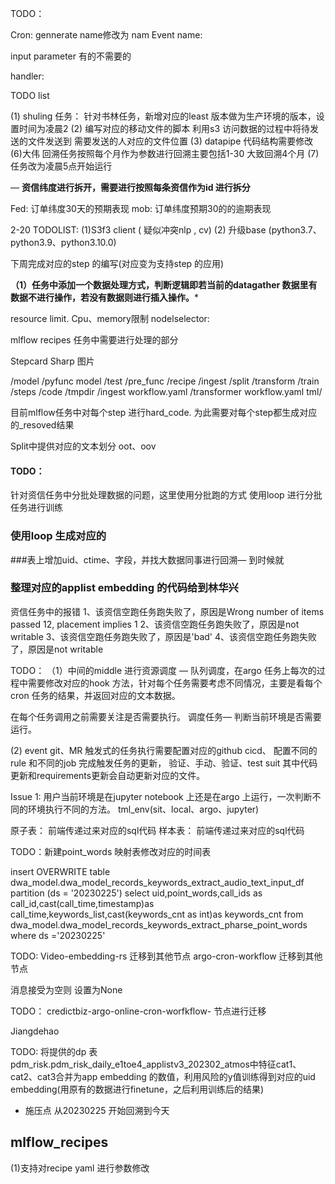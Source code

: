 TODO：


Cron:  gennerate name修改为 nam
Event name:  

input parameter 有的不需要的


handler: 



TODO list

(1) shuling 任务：
针对书林任务，新增对应的least 版本做为生产环境的版本，设置时间为凌晨2
(2) 编写对应的移动文件的脚本  利用s3 访问数据的过程中将待发送的文件发送到 需要发送的人对应的文件位置
(3) datapipe 代码结构需要修改
(6)大伟 回溯任务按照每个月作为参数进行回溯主要包括1-30 大致回溯4个月 
(7) 任务改为凌晨5点开始运行

— 
**资信纬度进行拆开，需要进行按照每条资信作为id 进行拆分**



Fed: 订单纬度30天的预期表现
mob: 订单纬度预期30的的逾期表现




2-20
TODOLIST:
(1)S3f3 client ( 疑似冲突nlp , cv)
(2) 升级base (python3.7、python3.9、python3.10.0)







下周完成对应的step 的编写(对应变为支持step 的应用)



****（1）任务中添加一个数据处理方式，判断逻辑即若当前的datagather 数据里有数据不进行操作，若没有数据则进行插入操作。*****


resource  limit.  Cpu、memory限制
nodelselector:   





mlflow recipes 任务中需要进行处理的部分

Stepcard
 Sharp  图片

/model
/pyfunc model
/test
/pre_func
/recipe
	/ingest
	/split
	/transform
	/train
	/steps
	/code
/tmpdir
	/ingest  workflow.yaml
	/transformer workflow.yaml   tml/





目前mlflow任务中对每个step 进行hard_code.  为此需要对每个step都生成对应的_resoved结果


Split中提供对应的文本划分 oot、oov




#### TODO： 

针对资信任务中分批处理数据的问题，这里使用分批跑的方式
使用loop 进行分批任务进行训练



### 使用loop 生成对应的






###表上增加uid、ctime、字段，并找大数据同事进行回溯—   到时候就


### 整理对应的applist embedding 的代码给到林华兴




资信任务中的报错
1、该资信空跑任务跑失败了，原因是Wrong number of items passed 12, placement implies 1
2、该资信空跑任务跑失败了，原因是not writable
3、该资信空跑任务跑失败了，原因是'bad'
4、该资信空跑任务跑失败了，原因是not writable


TODO：
（1）中间的middle 进行资源调度 — 队列调度，在argo 任务上每次的过程中需要修改对应的hook 方法，针对每个任务需要考虑不同情况，主要是看每个cron 任务的结果，并返回对应的文本数据。

在每个任务调用之前需要关注是否需要执行。 调度任务— 判断当前环境是否需要运行。


(2) event git、MR 
触发式的任务执行需要配置对应的github cicd、 配置不同的rule 和不同的job 完成触发任务的更新， 验证、手动、验证、test suit
其中代码更新和requirements更新会自动更新对应的文件。



Issue 1: 用户当前环境是在jupyter notebook 上还是在argo 上运行，一次判断不同的环境执行不同的方法。 tml_env(sit、local、argo、jupyter)



原子表： 前端传递过来对应的sql代码
样本表： 前端传递过来对应的sql代码


TODO：新建point_words 映射表修改对应的时间表


insert OVERWRITE table dwa_model.dwa_model_records_keywords_extract_audio_text_input_df partition (ds = '20230225')
select uid,point_words,call_ids as call_id,cast(call_time,timestamp)as call_time,keywords_list,cast(keywords_cnt as int)as keywords_cnt
from dwa_model.dwa_model_records_keywords_extract_pharse_point_words
where ds ='20230225'




TODO:
Video-embedding-rs 迁移到其他节点
argo-cron-workflow 迁移到其他节点

消息接受为空则 设置为None


TODO：
credictbiz-argo-online-cron-worfkflow- 节点进行迁移

Jiangdehao


TODO:
将提供的dp 表pdm_risk.pdm_risk_daily_e1toe4_applistv3_202302_atmos中特征cat1、cat2、cat3合并为app embedding 的数值，利用风险的y值训练得到对应的uid embedding(用原有的数据进行finetune，之后利用训练后的结果)


- 施压点 从20230225 开始回溯到今天













































## mlflow_recipes
(1)支持对recipe yaml 进行参数修改










